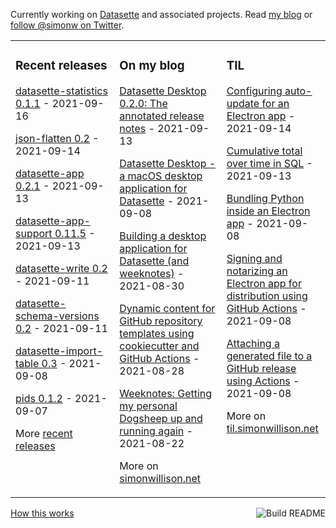 Currently working on [Datasette](https://datasette.io/) and associated projects. Read [my blog](https://simonwillison.net/) or [follow @simonw on Twitter](https://twitter.com/simonw).

<table><tr><td valign="top" width="33%">

### Recent releases
<!-- recent_releases starts -->
[datasette-statistics 0.1.1](https://github.com/simonw/datasette-statistics/releases/tag/0.1.1) - 2021-09-16

[json-flatten 0.2](https://github.com/simonw/json-flatten/releases/tag/0.2) - 2021-09-14

[datasette-app 0.2.1](https://github.com/simonw/datasette-app/releases/tag/0.2.1) - 2021-09-13

[datasette-app-support 0.11.5](https://github.com/simonw/datasette-app-support/releases/tag/0.11.5) - 2021-09-13

[datasette-write 0.2](https://github.com/simonw/datasette-write/releases/tag/0.2) - 2021-09-11

[datasette-schema-versions 0.2](https://github.com/simonw/datasette-schema-versions/releases/tag/0.2) - 2021-09-11

[datasette-import-table 0.3](https://github.com/simonw/datasette-import-table/releases/tag/0.3) - 2021-09-08

[pids 0.1.2](https://github.com/simonw/pids/releases/tag/0.1.2) - 2021-09-07
<!-- recent_releases ends -->
More [recent releases](https://github.com/simonw/simonw/blob/main/releases.md)
</td><td valign="top" width="34%">

### On my blog
<!-- blog starts -->
[Datasette Desktop 0.2.0: The annotated release notes](http://simonwillison.net/2021/Sep/13/datasette-desktop-2/) - 2021-09-13

[Datasette Desktop - a macOS desktop application for Datasette](http://simonwillison.net/2021/Sep/8/datasette-desktop/) - 2021-09-08

[Building a desktop application for Datasette (and weeknotes)](http://simonwillison.net/2021/Aug/30/datasette-app/) - 2021-08-30

[Dynamic content for GitHub repository templates using cookiecutter and GitHub Actions](http://simonwillison.net/2021/Aug/28/dynamic-github-repository-templates/) - 2021-08-28

[Weeknotes: Getting my personal Dogsheep up and running again](http://simonwillison.net/2021/Aug/22/weeknotes-dogsheep/) - 2021-08-22
<!-- blog ends -->
More on [simonwillison.net](https://simonwillison.net/)
</td><td valign="top" width="33%">

### TIL
<!-- tils starts -->
[Configuring auto-update for an Electron app](https://til.simonwillison.net/electron/electrion-auto-update) - 2021-09-14

[Cumulative total over time in SQL](https://til.simonwillison.net/sql/cumulative-total-over-time) - 2021-09-13

[Bundling Python inside an Electron app](https://til.simonwillison.net/electron/python-inside-electron) - 2021-09-08

[Signing and notarizing an Electron app for distribution using GitHub Actions](https://til.simonwillison.net/electron/sign-notarize-electron-macos) - 2021-09-08

[Attaching a generated file to a GitHub release using Actions](https://til.simonwillison.net/github-actions/attach-generated-file-to-release) - 2021-09-08
<!-- tils ends -->
More on [til.simonwillison.net](https://til.simonwillison.net/)
</td></tr></table>

<a href="https://github.com/simonw/simonw/actions"><img src="https://github.com/simonw/simonw/workflows/Build%20README/badge.svg" align="right" alt="Build README"></a> <a href="https://simonwillison.net/2020/Jul/10/self-updating-profile-readme/">How this works</a>
